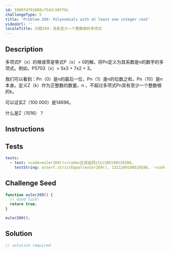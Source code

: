```yaml
---
id: 5900f4791000cf542c50ff8c
challengeType: 5
title: 'Problem 269: Polynomials with at least one integer root'
videoUrl: ''
localeTitle: 问题269：具有至少一个整数根的多项式
---
```


## Description
<section id="description">多项式P（x）的根或零是等式P（x）= 0的解。将Pn定义为其系数是n的数字的多项式。例如，P5703（x）= 5x3 + 7x2 + 3。 <p>我们可以看到：Pn（0）是n的最后一位，Pn（1）是n的位数之和，Pn（10）是n本身。定义Z（k）作为正整数的数量，n ，不超过多项式Pn具有至少一个整数根的k。 </p><p>可以证实Z（100 000）是14696。 </p><p>什么是Z（1016）？ </p></section>

## Instructions
<section id="instructions">
</section>

## Tests
<section id='tests'>

```yml
tests:
  - text: <code>euler269()</code>应该返回1311109198529286。
    testString: assert.strictEqual(euler269(), 1311109198529286, '<code>euler269()</code> should return 1311109198529286.');

```

</section>

## Challenge Seed
<section id='challengeSeed'>

<div id='js-seed'>

```js
function euler269() {
  // Good luck!
  return true;
}

euler269();

```

</div>



</section>

## Solution
<section id='solution'>

```js
// solution required
```
</section>
